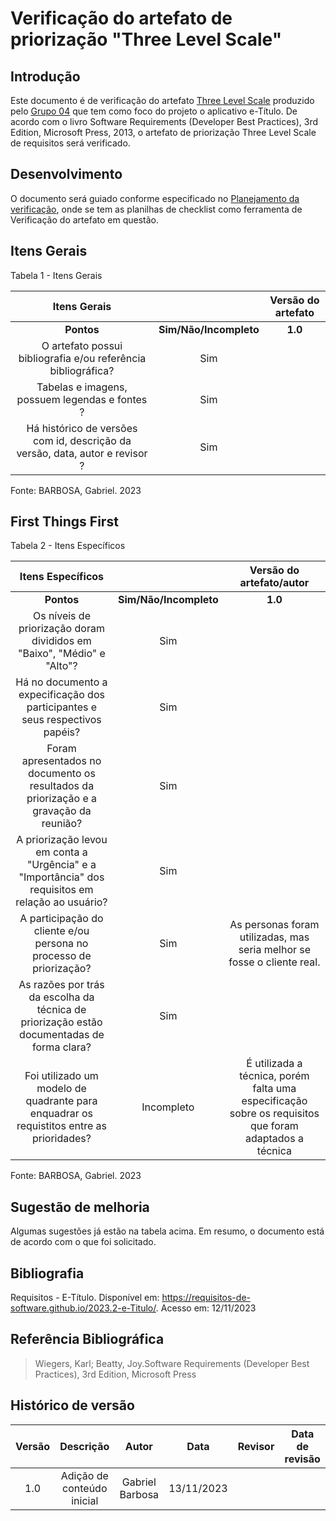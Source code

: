 # **Verificação do artefato de priorização "Three Level Scale"**

## **Introdução**

Este documento é de verificação do artefato [Three Level Scale](https://github.com/Requisitos-de-Software/2023.2-e-Titulo/blob/main/docs/elicitacao/priorizacao/threeLevelScale.md) produzido pelo [Grupo 04](https://github.com/Requisitos-de-Software/2023.2-e-Titulo) que tem como foco do projeto o aplicativo e-Título. De acordo com o livro Software Requirements (Developer Best Practices), 3rd Edition, Microsoft Press, 2013, o artefato de priorização Three Level Scale de requisitos será verificado.


## **Desenvolvimento**

O documento será guiado conforme especificado no [Planejamento da verificação](https://requisitos-de-software.github.io/2023.2-BRBMobilidade/Verifica%C3%A7%C3%A3o/01-planejamento-verificacao-grupo4/), onde se tem as planilhas de checklist como ferramenta de Verificação do artefato em questão.


## **Itens Gerais**

Tabela 1 - Itens Gerais

| Itens Gerais |      |    Versão do artefato |
| :------:   | :----: | :-----: |
|    **Pontos**    | **Sim/Não/Incompleto**   |    **1.0**    |
| O artefato possui bibliografia e/ou referência bibliográfica? |    Sim   |     |
| Tabelas e imagens, possuem legendas e fontes ? |  Sim    |        |
| Há histórico de versões com id, descrição da versão, data, autor e revisor ?  |  Sim  |

Fonte: BARBOSA, Gabriel. 2023

## **First Things First**

Tabela 2 - Itens Específicos

| Itens Específicos |      |    Versão do artefato/autor |
| :------:   | :----: | :-----: |
|    **Pontos**    | **Sim/Não/Incompleto**  |     **1.0**   |
| Os níveis de priorização doram divididos em "Baixo", "Médio" e "Alto"? |    Sim   |     |
| Há no documento a expecificação dos participantes e seus respectivos papéis?  |  Sim  |
| Foram apresentados no documento os resultados da priorização e a gravação da reunião? |   Sim    |  |
| A priorização levou em conta a "Urgência" e a "Importância" dos requisitos em relação ao usuário?  |   Sim  |    |
| A participação do cliente e/ou persona no processo de priorização?  | Sim | As personas foram utilizadas, mas seria melhor se fosse o cliente real. |
| As razões por trás da escolha da técnica de priorização estão documentadas de forma clara? | Sim |    | 
| Foi utilizado um modelo de quadrante para enquadrar os requistitos entre as prioridades? | Incompleto | É utilizada a técnica, porém falta uma especificação sobre os requisitos que foram adaptados a técnica |

Fonte: BARBOSA, Gabriel. 2023

## **Sugestão de melhoria**

Algumas sugestões já estão na tabela acima. Em resumo, o documento está de acordo com o que foi solicitado.

## **Bibliografia**

Requisitos - E-Título. Disponível em: https://requisitos-de-software.github.io/2023.2-e-Titulo/. Acesso em: 12/11/2023

## **Referência Bibliográfica**

> Wiegers, Karl; Beatty, Joy.Software Requirements (Developer Best Practices), 3rd Edition, Microsoft Press

## **Histórico de versão**


| Versão |          Descrição              |     Autor      |      Data      |   Revisor     |    Data de revisão    |  
|:------:|:-------------------------------:|:--------------:|:--------------:|:-------------:|:---------------------:|
|  1.0   | Adição de conteúdo inicial  | Gabriel Barbosa          | 13/11/2023   |              |                       |